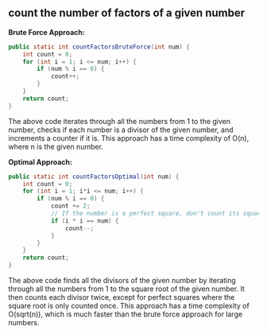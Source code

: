## count the number of factors of a given number

**Brute Force Approach:**
```java
public static int countFactorsBruteForce(int num) {
    int count = 0;
    for (int i = 1; i <= num; i++) {
        if (num % i == 0) {
            count++;
        }
    }
    return count;
}
```
The above code iterates through all the numbers from 1 to the given number, checks if each number is a divisor of the given number, and increments a counter if it is. 
This approach has a time complexity of O(n), where n is the given number.

**Optimal Approach:**
```java
public static int countFactorsOptimal(int num) {
    int count = 0;
    for (int i = 1; i*i <= num; i++) {
        if (num % i == 0) {
            count += 2;
            // If the number is a perfect square, don't count its square root twice
            if (i * i == num) {
                count--;
            }
        }
    }
    return count;
}
```
The above code finds all the divisors of the given number by iterating through all the numbers from 1 to the square root of the given number. 
It then counts each divisor twice, except for perfect squares where the square root is only counted once. 
This approach has a time complexity of O(sqrt(n)), which is much faster than the brute force approach for large numbers.

